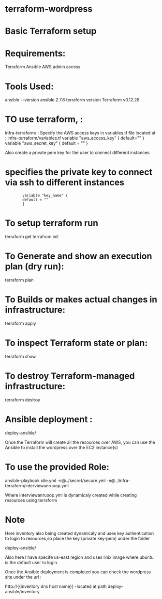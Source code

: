 # terraform-wordpress
# Basic Terraform setup

# Requirements:
 Terraform
 Ansible
 AWS admin access
# Tools Used:
 ansible --version
 ansible 2.7.6
 terraform version
 Terraform v0.12.28
# TO use terraform, :

infra-terraform/ :
 Specify the AWS access keys  in variables.tf file located at :
      infra-terraform/variables.tf
            variable "aws_access_key" {
            default=""
            }
      variable "aws_secret_key" {
            default = ""
            }

  Also create a private pem key for the user  to connect different  instances
 # specifies the  private key to connect via ssh to different instances
            variable "key_name" {
            default = ""
            }
# To setup terraform run
terraform get
terrafrom init

# To Generate and show an execution plan (dry run):

terraform plan
# To Builds or makes actual changes in infrastructure:

terraform apply
# To inspect Terraform state or plan:
terraform show

# To destroy Terraform-managed infrastructure:
terraform destroy


# Ansible deployment :

deploy-ansible/

Once the Terraform will create all the resources over AWS, you can use the Ansible to install the wordpress over the EC2 instance(s)

# To use the provided Role:
ansible-playbook site.yml -e@../secret/secure.yml -e@../infra-terraform/interviewanruoop.yml

Where  interviewanruoop.yml is dynamicaly created while creating resources using terraform

# Note 
Here inventory also being created dynamicaly and uses key authentication to login to resources,so place the key (private key-pem) under the folder

deploy-ansible/

Also here I have specife us-east region and uses linix image where ubuntu is the default user to login

Once the Ansible deployment is completed you can check the wordpress site under the url :

http://{{inventory dns host name}} -located at path deploy-ansible/inventory
